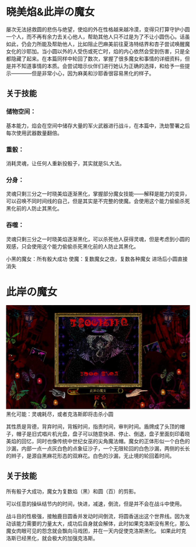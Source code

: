 # 晓美焰&此岸の魔女
屡次无法拯救圆的悲伤与绝望，使焰的外在性格越来越冷漠，变得只打算守护小圆一个人，而不再有余力去关心他人，帮助其他人只不过是为了不让小圆伤心。话虽如此，仍会力所能及帮助他人，比如阻止巴麻美前往夏洛特结界和杏子尝试唤醒魔女化的沙耶加。当小圆以外的人受伤或死亡时，焰的内心依然会受到伤害，只是全都隐藏了起来。在本篇同样中轮回了数次，掌握了很多魔女和事情的详细资料，但是并不知道事情的本质。会尝试暗示伙伴们进行她认为正确的选择，和给予一些提示————但是非常小心，因为麻美和沙耶香很容易黑化的样子。

## 关于技能

### 储物空间：

基本能力，焰会在空间中储存大量的军火武器进行战斗，在本篇中，洗劫警署之后每次使用武器数量翻倍。

### 重骰：
消耗灵魂，让任何人重新投骰子，其实就是SL大法。

### 分身：
灵魂只剩三分之一时晓美焰逐渐黑化，掌握部分魔女技能——解释是能力的变异，可以召唤不同时间线的自己，但是其实是不完整的使魔。会使用这个能力偷偷杀死黑化前的人防止其黑化。

### 吞噬：
灵魂只剩三分之一时晓美焰逐渐黑化，可以杀死他人获得灵魂，但是考虑到小圆的观感，只会使用这个能力偷偷杀死黑化前的人防止其黑化。

小黑的魔女：所有骰大成功
使魔：复数魔女之夜，复数各种魔女
进场后小圆直接消失

# 此岸の魔女
![younghz的Markdown库](https://github.com/Flocculus/Madoka/blob/master/Picture/%E6%AD%A4%E5%B2%B8%E7%9A%84%E9%AD%94%E5%A5%B3.jpg)
黑化可能：灵魂耗尽，或者克洛斯即将击杀小圆

其性质是背德，背弃时间，背叛时间，指责时间，审判时间。盾牌成了头顶的帽子，帽子是旧式唱片机光盘，盘子可以随意快进、停止、倒退，盘子里面刻印着晓美焰的回忆，同时也像传统中世纪女巫的尖角魔法帽。魔女的正体形似一个白色的沙漏，内部一点一点灰白色的点象征沙子，一个无限轮回的白色沙漏，两侧的长长的辫子，是源自黑麻花形态的双麻花。白色的沙漏，无止境的轮回着时间。

## 关于技能

所有骰子大成功，魔女为复数焰（黑）和圆（百）的剪影。

可以任意的操纵结节内的时间，快进，减速，倒流，但是并不会在战斗中使用。

战斗目的性极强，接触鹿目圆香并发动时间倒流，将圆香送出这个世界线。因为发动该能力需要的力量太大，成功后自身就会解体，此时如果克洛斯没有黑化，那么魔女肉眼可见的怨念就会飘向马戏团，并在一天内促使克洛斯黑化。 如果此时克洛斯已经黑化，就会极大的加强克洛斯。

